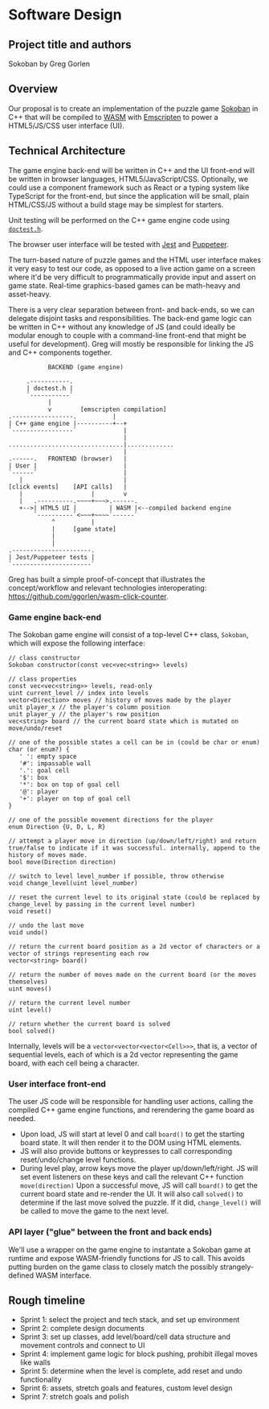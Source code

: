 # Software Design

## Project title and authors

Sokoban by Greg Gorlen

## Overview

Our proposal is to create an implementation of the puzzle game [Sokoban](https://en.wikipedia.org/wiki/Sokoban) in C++ that will be compiled to [WASM](https://en.wikipedia.org/wiki/WebAssembly) with [Emscripten](https://en.wikipedia.org/wiki/Emscripten) to power a HTML5/JS/CSS user interface (UI).

## Technical Architecture

The game engine back-end will be written in C++ and the UI front-end will be written in browser languages, HTML5/JavaScript/CSS. Optionally, we could use a component framework such as React or a typing system like TypeScript for the front-end, but since the application will be small, plain HTML/CSS/JS without a build stage may be simplest for starters.

Unit testing will be performed on the C++ game engine code using [`doctest.h`](https://github.com/doctest/doctest).

The browser user interface will be tested with [Jest](https://github.com/facebook/jest) and [Puppeteer](https://github.com/puppeteer/puppeteer/).

The turn-based nature of puzzle games and the HTML user interface makes it very easy to test our code, as opposed to a live action game on a screen where it'd be very difficult to programmatically provide input and assert on game state. Real-time graphics-based games can be math-heavy and asset-heavy.

There is a very clear separation between front- and back-ends, so we can delegate disjoint tasks and responsibilities. The back-end game logic can be written in C++ without any knowledge of JS (and could ideally be modular enough to couple with a command-line front-end that might be useful for development). Greg will mostly be responsible for linking the JS and C++ components together.

```
           BACKEND (game engine)

     .-----------.
     | doctest.h |
     `-----------`
           |
           v        [emscripten compilation]
.-----------------.          |
| C++ game engine |----------+--+
`-----------------`             |
                                |
................................|.............
                                |
.------.   FRONTEND (browser)   |
| User |                        |
`------`                        |
   |                            |
[click events]    [API calls]   |
   |                   |        v
   |   .----------.~~~~+~~~>.------.
   +-->| HTML5 UI |         | WASM |<--compiled backend engine
       `----------`<~~~+~~~~`------`
            ^          |
            |     [game state]
            |
            |
.----------------------.
| Jest/Puppeteer tests |
`----------------------`
```

Greg has built a simple proof-of-concept that illustrates the concept/workflow and relevant technologies interoperating: <https://github.com/ggorlen/wasm-click-counter>.

### Game engine back-end

The Sokoban game engine will consist of a top-level C++ class, `Sokoban`, which will expose the following interface:

```
// class constructor
Sokoban constructor(const vec<vec<string>> levels)

// class properties
const vec<vec<string>> levels, read-only
uint current_level // index into levels
vector<Direction> moves // history of moves made by the player
unit player_x // the player's column position
unit player_y // the player's row position
vec<string> board // the current board state which is mutated on move/undo/reset

// one of the possible states a cell can be in (could be char or enum)
char (or enum?) {
   ' ': empty space
   '#': impassable wall
   '.': goal cell
   '$': box
   '*': box on top of goal cell
   '@': player
   '+': player on top of goal cell
}

// one of the possible movement directions for the player
enum Direction {U, D, L, R}

// attempt a player move in direction (up/down/left/right) and return true/false to indicate if it was successful. internally, append to the history of moves made.
bool move(Direction direction)

// switch to level level_number if possible, throw otherwise
void change_level(uint level_number)

// reset the current level to its original state (could be replaced by change_level by passing in the current level number)
void reset()

// undo the last move
void undo()

// return the current board position as a 2d vector of characters or a vector of strings representing each row
vector<string> board()

// return the number of moves made on the current board (or the moves themselves)
uint moves()

// return the current level number
uint level()

// return whether the current board is solved
bool solved()
```

Internally, levels will be a `vector<vector<vector<Cell>>>`, that is, a vector of sequential levels, each of which is a 2d vector representing the game board, with each cell being a character.

### User interface front-end

The user JS code will be responsible for handling user actions, calling the compiled C++ game engine functions, and rerendering the game board as needed.

- Upon load, JS will start at level 0 and call `board()` to get the starting board state. It will then render it to the DOM using HTML elements.
- JS will also provide buttons or keypresses to call corresponding reset/undo/change level functions.
- During level play, arrow keys move the player up/down/left/right. JS will set event listeners on these keys and call the relevant C++ function `move(direction)` Upon a successful move, JS will call `board()` to get the current board state and re-render the UI. It will also call `solved()` to determine if the last move solved the puzzle. If it did, `change_level()` will be called to move the game to the next level.

### API layer ("glue" between the front and back ends)

We'll use a wrapper on the game engine to instantate a Sokoban game at runtime and expose WASM-friendly functions for JS to call. This avoids putting burden on the game class to closely match the possibly strangely-defined WASM interface.

## Rough timeline

- Sprint 1: select the project and tech stack, and set up environment
- Sprint 2: complete design documents
- Sprint 3: set up classes, add level/board/cell data structure and movement controls and connect to UI
- Sprint 4: implement game logic for block pushing, prohibit illegal moves like walls
- Sprint 5: determine when the level is complete, add reset and undo functionality
- Sprint 6: assets, stretch goals and features, custom level design
- Sprint 7: stretch goals and polish

